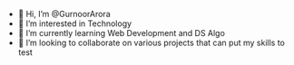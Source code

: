 - 👋 Hi, I’m @GurnoorArora
- 👀 I’m interested in Technology
- 🌱 I’m currently learning Web Development and DS Algo 
- 💞️ I’m looking to collaborate on various projects that can put my skills to test

<!---
GurnoorArora/GurnoorArora is a ✨ special ✨ repository because its `README.md` (this file) appears on your GitHub profile.
You can click the Preview link to take a look at your changes.
--->
